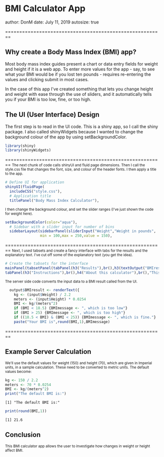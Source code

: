 BMI Calculator App
========================================================
author: DonM
date: July 11, 2019
autosize: true

========================================================
## Why create a Body Mass Index (BMI) app? 
Most body mass index guides present a chart or data entry fields for weight and height if it is a web app. To enter more values for the app - say, to see what your BMI would be if you lost ten pounds - requires re-entering the values and clicking submit in most cases.

In the case of this app I've created something that lets you change height and weight with ease through the use of sliders, and it automatically tells you if your BMI is too low, fine, or too high. 
## The UI (User Interface) Design
The first step is to read in the UI code. This is a shiny app, so I call the shiny package. I also called shinyWidgets because I wanted to change the background colour of the app by using setBackgroundColor.

```r
library(shiny)
library(shinyWidgets)
```

========================================================
<small>The next chunk of code calls shinyUI and fluid page dimensions. Then I call the style.css file that changes the font, size, and colour of the header fonts. I then apply a title to the app.</small>

```r
# Define UI for application 
shinyUI(fluidPage(
  includeCSS("style.css"),
  # Application title
  titlePanel("Body Mass Index Calculator"),
```
<small>I then change the background colour, and set the slider ranges (I've just shown the code for weight here).</small>

```r
setBackgroundColor(color="aqua"),
  # Sidebar with a slider input for number of bins 
  sidebarLayout(sidebarPanel(sliderInput("Weight","Weight in pounds",
                min = 100,max = 250,value = 150),
```

========================================================
<small>Next, I used tabsets and create a fancy interface with tabs for the results and the explanatory text. I've cut off some of the explanatory text (you get the idea).</small>

```r
# Create the tabsets for the interface
mainPanel(tabsetPanel(tabPanel(h3("Results"),br(),h3(textOutput("BMIresult"))),
tabPanel(h3("Instructions"),br(),h4("About this calculator"),br(),"This Body Mass Index calculator is intended to give you feedback on whether you are underweight, a ...
```
<small>The server side code converts the input data to a BMI result called from the UI.</small>

```r
  output$BMIresult <- renderText({
    kg <- (input$Weight) / 2.2
    meters <- (input$Height) * 0.0254 
    BMI <- kg/(meters^2)
    if (BMI < 18.5) {BMImessage <- ", which is too low"}
    if (BMI > 25) {BMImessage <- ", which is too high"}
    if ((18.5 < BMI) & (BMI < 25)) {BMImessage <- ", which is fine."}
    paste("Your BMI is",round(BMI,1),BMImessage)
```

========================================================
## Example Server Calculation

<small> We'll use the default values for weight (150) and height (70), which are given in Imperial units, in a sample calculation. These need to be converted to metric units. The default values become:</small>

```r
kg <- 150 / 2.2
meters <- 70 * 0.0254
BMI <- kg/(meters^2)
print("The default BMI is:")
```

```
[1] "The default BMI is:"
```

```r
print(round(BMI,1))
```

```
[1] 21.6
```

## Conclusion
<small>This BMI calculator app allows the user to investigate how changes in weight or height affect BMI.</small>
